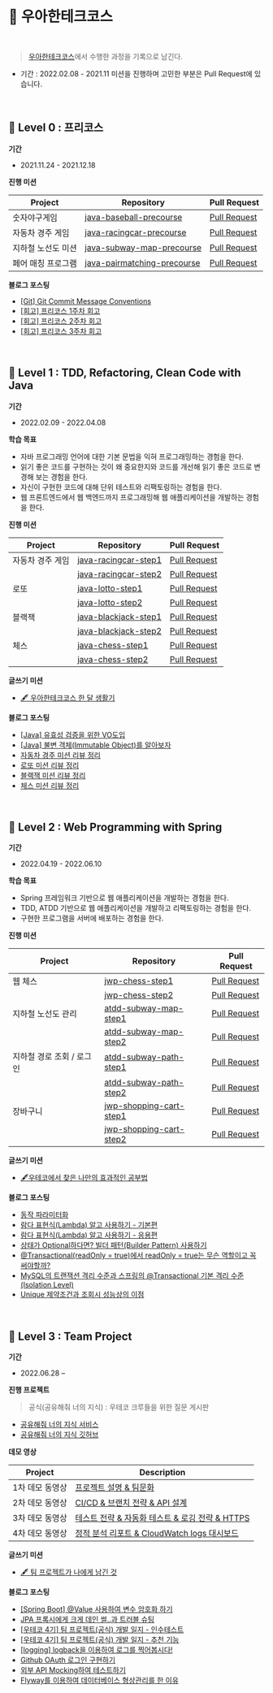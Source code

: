 # 🚀 우아한테크코스 

<br>

> [우아한테크코스](https://woowacourse.github.io/)에서 수행한 과정을 기록으로 남긴다.
- 기간 : 2022.02.08 - 2021.11
미션을 진행하며 고민한 부분은 Pull Request에 있습니다.
<br>

## 🌱 Level 0 : 프리코스

__기간__
- 2021.11.24 - 2021.12.18

__진행 미션__

|Project|Repository|Pull Request|
|-|---|---|
|숫자야구게임|[java-baseball-precourse](https://github.com/jurlring/java-baseball-precourse/tree/juri)|[Pull Request](https://github.com/woowacourse/java-baseball-precourse/pull/498)|
|자동차 경주 게임|[java-racingcar-precourse](https://github.com/jurlring/java-racingcar-precourse/tree/juri)|[Pull Request](https://github.com/woowacourse/java-racingcar-precourse/pull/461)|
|지하철 노선도 미션|[java-subway-map-precourse](https://github.com/jurlring/java-subway-map-precourse/tree/juri)|[Pull Request](https://github.com/woowacourse/java-subway-map-precourse/pull/82)|
|페어 매칭 프로그램|[java-pairmatching-precourse](https://github.com/jurlring/java-pairmatching-precourse/tree/juri) | [Pull Request](https://github.com/woowacourse/java-pairmatching-precourse/pull/53) |

__블로그 포스팅__
- [[Git] Git Commit Message Conventions](https://velog.io/@jurlring/Git-Commit-Message-Conventions)
- [[회고] 프리코스 1주차 회고](https://velog.io/@jurlring/%EC%9A%B0%ED%85%8C%EC%BD%94-%ED%94%84%EB%A6%AC%EC%BD%94%EC%8A%A4-1%EC%A3%BC%EC%B0%A8-%ED%9A%8C%EA%B3%A0)
- [[회고] 프리코스 2주차 회고](https://velog.io/@jurlring/%EC%9A%B0%ED%85%8C%EC%BD%94-%ED%94%84%EB%A6%AC%EC%BD%94%EC%8A%A4-2%EC%A3%BC%EC%B0%A8-%ED%9A%8C%EA%B3%A0)
- [[회고] 프리코스 3주차 회고](https://velog.io/@jurlring/%EC%9A%B0%ED%85%8C%EC%BD%94-%ED%94%84%EB%A6%AC%EC%BD%94%EC%8A%A4-3%EC%A3%BC%EC%B0%A8-%ED%9A%8C%EA%B3%A0)

<br>

## 🥚 Level 1 : TDD, Refactoring, Clean Code with Java

__기간__
- 2022.02.09 - 2022.04.08

__학습 목표__
- 자바 프로그래밍 언어에 대한 기본 문법을 익혀 프로그래밍하는 경험을 한다.
- 읽기 좋은 코드를 구현하는 것이 왜 중요한지와 코드를 개선해 읽기 좋은 코드로 변경해 보는 경험을 한다.
- 자신이 구현한 코드에 대해 단위 테스트와 리팩토링하는 경험을 한다.
- 웹 프론트엔드에서 웹 백엔드까지 프로그래밍해 웹 애플리케이션을 개발하는 경험을 한다.

__진행 미션__

|Project|Repository|Pull Request|
|-|---|---|
|자동차 경주 게임|[java-racingcar-step1](https://github.com/jurlring/java-racingcar/tree/jurlring)|[Pull Request](https://github.com/woowacourse/java-racingcar/pull/286)|
||[java-racingcar-step2](https://github.com/jurlring/java-racingcar/tree/step2)|[Pull Request](https://github.com/woowacourse/java-racingcar/pull/397)|
|로또|[java-lotto-step1](https://github.com/jurlring/java-lotto/tree/step1)|[Pull Request](https://github.com/woowacourse/java-lotto/pull/400)|
||[java-lotto-step2](https://github.com/jurlring/java-lotto/tree/step2)|[Pull Request](https://github.com/woowacourse/java-lotto/pull/421)|
|블랙잭|[java-blackjack-step1](https://github.com/jurlring/java-blackjack/tree/step1)|[Pull Request](https://github.com/woowacourse/java-blackjack/pull/248)|
||[java-blackjack-step2](https://github.com/jurlring/java-blackjack/tree/step2)|[Pull Request](https://github.com/woowacourse/java-blackjack/pull/336)|
|체스|[java-chess-step1](https://github.com/jurlring/java-chess/tree/step1)|[Pull Request](https://github.com/woowacourse/java-chess/pull/323)|
||[java-chess-step2](https://github.com/jurlring/java-chess/tree/step2)|[Pull Request](https://github.com/woowacourse/java-chess/pull/422)|

__글쓰기 미션__
- [🖋 우아한테크코스 한 달 생활기](https://github.com/woowacourse/woowa-writing-4/blob/jurlring/Level-1.md)

__블로그 포스팅__
- [[Java] 유효성 검증을 위한 VO도입](https://velog.io/@jurlring/%EC%9C%A0%ED%9A%A8%EC%84%B1-%EA%B2%80%EC%A6%9D%EC%9D%84-%EC%9C%84%ED%95%9C-VO%EB%8F%84%EC%9E%85)
- [[Java] 불변 객체(Immutable Object)를 알아보자](https://velog.io/@jurlring/final%EB%A7%8C-%EB%B6%99%EC%9D%B4%EB%A9%B4-%EB%B6%88%EB%B3%80-%EA%B0%9D%EC%B2%B4-%EC%95%84%EB%8B%88%EC%95%BC-%EB%B6%88%EB%B3%80-%EA%B0%9D%EC%B2%B4Immutable-Object%EB%A5%BC-%EC%95%8C%EC%95%84%EB%B3%B4%EC%9E%90)
- [자동차 경주 미션 리뷰 정리](https://velog.io/@jurlring/TIL-02-21-%EC%9E%90%EB%8F%99%EC%B0%A8-%EA%B2%BD%EC%A3%BC-%EB%AF%B8%EC%85%98-%EB%A6%AC%EB%B7%B0-%EC%A0%95%EB%A6%AC)
- [로또 미션 리뷰 정리](https://velog.io/@jurlring/%EC%9A%B0%ED%85%8C%EC%BD%94-%EC%83%9D%EC%A1%B4%EA%B8%B0-%EB%A1%9C%EB%98%90-%EB%AF%B8%EC%85%98-%EB%A6%AC%EB%B7%B0-%EC%A0%95%EB%A6%AC)
- [블랙잭 미션 리뷰 정리](https://velog.io/@jurlring/%EB%B8%94%EB%9E%99%EC%9E%AD-%EB%AF%B8%EC%85%98-%EB%A6%AC%EB%B7%B0-%EC%A0%95%EB%A6%AC)
- [체스 미션 리뷰 정리](https://velog.io/@jurlring/%EC%B2%B4%EC%8A%A4-%EB%AF%B8%EC%85%98-%EB%A6%AC%EB%B7%B0-%EC%A0%95%EB%A6%AC)

<br>

## 🐣 Level 2 : Web Programming with Spring

__기간__
- 2022.04.19 - 2022.06.10

__학습 목표__
- Spring 프레임워크 기반으로 웹 애플리케이션을 개발하는 경험을 한다.
- TDD, ATDD 기반으로 웹 애플리케이션을 개발하고 리팩토링하는 경험을 한다.
- 구현한 프로그램을 서버에 배포하는 경험을 한다.

__진행 미션__

|Project|Repository|Pull Request|
|-|---|---|
|웹 체스|[jwp-chess-step1](https://github.com/jurlring/jwp-chess/tree/step1)|[Pull Request](https://github.com/woowacourse/jwp-chess/pull/350)|
||[jwp-chess-step2](https://github.com/jurlring/jwp-chess/tree/step2)|[Pull Request](https://github.com/woowacourse/jwp-chess/pull/442)|
|지하철 노선도 관리|[atdd-subway-map-step1](https://github.com/jurlring/atdd-subway-map/tree/step1)|[Pull Request](https://github.com/woowacourse/atdd-subway-map/pull/223)|
||[atdd-subway-map-step2](https://github.com/jurlring/atdd-subway-map/tree/step2)|[Pull Request](https://github.com/woowacourse/atdd-subway-map/pull/292)|
|지하철 경로 조회 / 로그인|[atdd-subway-path-step1](https://github.com/jurlring/atdd-subway-path/tree/step1)|[Pull Request](https://github.com/woowacourse/atdd-subway-path/pull/198)|
||[atdd-subway-path-step2](https://github.com/jurlring/atdd-subway-path/tree/step2)|[Pull Request](https://github.com/woowacourse/atdd-subway-path/pull/321)|
|장바구니|[jwp-shopping-cart-step1](https://github.com/jurlring/jwp-shopping-cart/tree/step1)|[Pull Request](https://github.com/woowacourse/jwp-shopping-cart/pull/71)|
||[jwp-shopping-cart-step2](https://github.com/jurlring/jwp-shopping-cart/tree/step3)|[Pull Request](https://github.com/woowacourse/jwp-shopping-cart/pull/163)|

__글쓰기 미션__
- [🖋우테코에서 찾은 나만의 효과적인 공부법](https://github.com/woowacourse/woowa-writing-4/blob/jurlring/level-2.md)

__블로그 포스팅__
- [동작 파라미터화](https://velog.io/@jurlring/%EB%8F%99%EC%9E%91-%ED%8C%8C%EB%9D%BC%EB%AF%B8%ED%84%B0-%ED%99%94)
- [람다 표현식(Lambda) 알고 사용하기 - 기본편](https://velog.io/@jurlring/%EB%9E%8C%EB%8B%A4Ramda-%EC%95%8C%EA%B3%A0-%EC%82%AC%EC%9A%A9%ED%95%98%EA%B8%B0-%EA%B8%B0%EB%B3%B8%ED%8E%B8)
- [람다 표현식(Lambda) 알고 사용하기 - 응용편](https://velog.io/@jurlring/%EB%9E%8C%EB%8B%A4-%ED%91%9C%ED%98%84%EC%8B%9DLambda-%EC%95%8C%EA%B3%A0-%EC%82%AC%EC%9A%A9%ED%95%98%EA%B8%B0-%EC%9D%91%EC%9A%A9%ED%8E%B8)
- [상태가 Optional하다면? 빌더 패턴(Builder Pattern) 사용하기](https://velog.io/@jurlring/%EC%83%81%ED%83%9C%EA%B0%80-Optional%ED%95%98%EB%8B%A4%EB%A9%B4-%EB%B9%8C%EB%8D%94-%ED%8C%A8%ED%84%B4Builder-Pattern-%EC%82%AC%EC%9A%A9%ED%95%98%EA%B8%B0)
- [@Transactional(readOnly = true)에서 readOnly = true는 무슨 역할이고 꼭 써야할까?](https://velog.io/@jurlring/TransactionalreadOnly-true%EC%97%90%EC%84%9C-readOnly-true%EB%8A%94-%EB%AC%B4%EC%8A%A8-%EC%97%AD%ED%95%A0%EC%9D%B4%EA%B3%A0-%EA%BC%AD-%EC%8D%A8%EC%95%BC%ED%95%A0%EA%B9%8C)
- [MySQL의 트랜잭션 격리 수준과 스프링의 @Transactional 기본 격리 수준(Isolation Level)](https://velog.io/@jurlring/MySQL%EC%9D%98-%ED%8A%B8%EB%9E%9C%EC%9E%AD%EC%85%98-%EA%B2%A9%EB%A6%AC-%EC%88%98%EC%A4%80%EA%B3%BC-%EC%8A%A4%ED%94%84%EB%A7%81%EC%9D%98-Transactional-%EA%B8%B0%EB%B3%B8-%EA%B2%A9%EB%A6%AC-%EC%88%98%EC%A4%80)
- [Unique 제약조건과 조회시 성능상의 이점](https://velog.io/@jurlring/Unique-%EC%A0%9C%EC%95%BD%EC%A1%B0%EA%B1%B4%EA%B3%BC-%EC%A1%B0%ED%9A%8C%EC%8B%9C-%EC%84%B1%EB%8A%A5%EC%83%81%EC%9D%98-%EC%9D%B4%EC%A0%90)

<br>

## 🐥 Level 3 : Team Project

__기간__
- 2022.06.28 – 

__진행 프로젝트__

> 공식(공유해줘 너의 지식) : 우테코 크루들을 위한 질문 게시판
- [공유해줘 너의 지식 서비스](https://gongseek.site/)
- [공유해줘 너의 지식 깃허브](https://github.com/woowacourse-teams/2022-gong-seek)

__데모 영상__

|Project|Description|
|-|---|
|1차 데모 동영상|[프로젝트 설명 & 팀문화](https://www.youtube.com/watch?v=REILvP6YXy4)|
|2차 데모 동영상|[CI/CD & 브랜치 전략 & API 설계](https://www.youtube.com/watch?v=6fya54RMtzA)|
|3차 데모 동영상|[테스트 전략 & 자동화 테스트 & 로깅 전략 & HTTPS](https://www.youtube.com/watch?v=ZA48GkZuEYY)|
|4차 데모 동영상|[정적 분석 리포트 & CloudWatch logs 대시보드](https://www.youtube.com/watch?v=QtfPt4WTAKk)|

__글쓰기 미션__
- [🖋 팀 프로젝트가 나에게 남긴 것](https://github.com/woowacourse/woowa-writing-4/blob/jurlring/Level-3.md)

__블로그 포스팅__
- [[Spring Boot] @Value 사용하여 변수 암호화 하기](https://velog.io/@jurlring/Spring-Boot-Value-%EC%82%AC%EC%9A%A9%ED%95%98%EC%97%AC-%EB%B3%80%EC%88%98-%EC%95%94%ED%98%B8%ED%99%94-%ED%95%98%EA%B8%B0)
- [JPA 프록시에게 크게 데인 썰..과 트러블 슈팅](https://velog.io/@jurlring/JPA-%ED%94%84%EB%A1%9D%EC%8B%9C%EC%97%90%EA%B2%8C-%ED%81%AC%EA%B2%8C-%EB%8D%B0%EC%9D%B8-%EC%8D%B0..%EA%B3%BC-%ED%8A%B8%EB%9F%AC%EB%B8%94-%EC%8A%88%ED%8C%85)
- [[우테코 4기] 팀 프로젝트(공식) 개발 일지 - 인수테스트](https://velog.io/@jurlring/%EC%9A%B0%EC%95%84%ED%95%9C%ED%85%8C%ED%81%AC%EC%BD%94%EC%8A%A4-4%EA%B8%B0-%ED%8C%80-%ED%94%84%EB%A1%9C%EC%A0%9D%ED%8A%B8-%EA%B0%9C%EB%B0%9C-%EC%9D%BC%EC%A7%80)
- [[우테코 4기] 팀 프로젝트(공식) 개발 일지 - 추천 기능](https://velog.io/@jurlring/%EC%9A%B0%ED%85%8C%EC%BD%94-4%EA%B8%B0-%ED%8C%80-%ED%94%84%EB%A1%9C%EC%A0%9D%ED%8A%B8%EA%B3%B5%EC%8B%9D-%EA%B0%9C%EB%B0%9C-%EC%9D%BC%EC%A7%80-%EC%B6%94%EC%B2%9C-%EA%B8%B0%EB%8A%A5)
- [[logging] logback을 이용하여 로그를 찍어봅시다!](https://velog.io/@jurlring/logging-logback%EC%9D%84-%EC%9D%B4%EC%9A%A9%ED%95%98%EC%97%AC-%EB%A1%9C%EA%B7%B8%EB%A5%BC-%EC%B0%8D%EC%96%B4%EB%B4%85%EC%8B%9C%EB%8B%A4)
- [Github OAuth 로그인 구현하기](https://velog.io/@jurlring/Github-OAuth-%EB%A1%9C%EA%B7%B8%EC%9D%B8-%EA%B5%AC%ED%98%84%ED%95%98%EA%B8%B0)
- [외부 API Mocking하여 테스트하기](https://velog.io/@jurlring/%EC%99%B8%EB%B6%80-API-Mocking%ED%95%98%EC%97%AC-%ED%85%8C%EC%8A%A4%ED%8A%B8%ED%95%98%EA%B8%B0)
- [Flyway를 이용하여 데이터베이스 형상관리를 한 이유](https://velog.io/@jurlring/Flyway%EB%A5%BC-%EC%9D%B4%EC%9A%A9%ED%95%98%EC%97%AC-%EB%8D%B0%EC%9D%B4%ED%84%B0%EB%B2%A0%EC%9D%B4%EC%8A%A4-%ED%98%95%EC%83%81%EA%B4%80%EB%A6%AC%EB%A5%BC-%ED%95%9C-%EC%9D%B4%EC%9C%A0)

<br>


